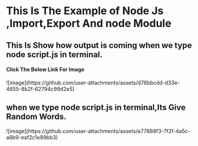 

<h1>This Is The Example of Node Js ,Import,Export And node Module</h1>
<h2>This Is Show how output is coming when we type node script.js in terminal.</h2>
<h4>Click The Below Link For Image</h4>
![image](https://github.com/user-attachments/assets/d76bbcdd-d33e-4655-8b2f-62794c99d2e5)
<h2> when we type node script.js in terminal,Its Give Random Words.</h2>
![image](https://github.com/user-attachments/assets/e77889f3-7f2f-4a5c-a8b9-eaf2c1e89bb3)




